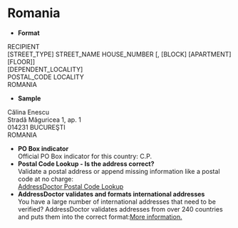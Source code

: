 Romania
=======

- **Format**

RECIPIENT  
[STREET_TYPE] STREET_NAME HOUSE_NUMBER [, [BLOCK] [APARTMENT] [FLOOR]]  
[DEPENDENT_LOCALITY]  
POSTAL_CODE LOCALITY  
ROMANIA
- **Sample**

Călina Enescu  
Stradă Măguricea 1, ap. 1  
014231 BUCUREŞTI  
ROMANIA
- **PO Box indicator**  
Official PO Box indicator for this country: C.P.
- **Postal Code Lookup - Is the address correct?**  
Validate a postal address or append missing information like a postal code at no charge:  
[AddressDoctor Postal Code Lookup](http://lookup.addressdoctor.com/lookup/default.aspx?lang=en&country=ROU)
- **AddressDoctor validates and formats international addresses**  
You have a large number of international addresses that need to be verified? AddressDoctor validates addresses from over 240 countries and puts them into the correct format:[More information.](index.php?id=31&L=1)
